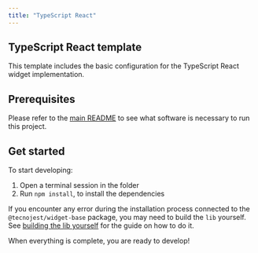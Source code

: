 ```yaml
---
title: "TypeScript React"
---
```


## TypeScript React template

This template includes the basic configuration for the TypeScript React widget implementation.

## Prerequisites

Please refer to the [main README](/getting-started/installation) to see what software is necessary to run this project.

## Get started

To start developing:

1. Open a terminal session in the folder
2. Run `npm install`, to install the dependencies

If you encounter any error during the installation process connected to the `@tecnojest/widget-base` package, you may need to build the `lib` yourself. See [building the lib yourself](../getting-started/installation#building-the-lib-yourself) for the guide on how to do it.

When everything is complete, you are ready to develop!
